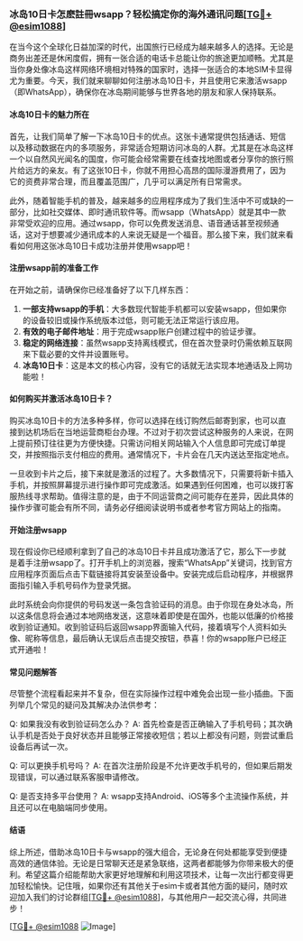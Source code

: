 ### 冰岛10日卡怎麽註冊wsapp？轻松搞定你的海外通讯问题[[TG💪+ @esim1088](https://t.me/s/esim1088)]

在当今这个全球化日益加深的时代，出国旅行已经成为越来越多人的选择。无论是商务出差还是休闲度假，拥有一张合适的电话卡总能让你的旅途更加顺畅。尤其是当你身处像冰岛这样网络环境相对特殊的国家时，选择一张适合的本地SIM卡显得尤为重要。今天，我们就来聊聊如何注册冰岛10日卡，并且使用它来激活wsapp（即WhatsApp），确保你在冰岛期间能够与世界各地的朋友和家人保持联系。

#### 冰岛10日卡的魅力所在

首先，让我们简单了解一下冰岛10日卡的优点。这张卡通常提供包括通话、短信以及移动数据在内的多项服务，非常适合短期访问冰岛的人群。尤其是在冰岛这样一个以自然风光闻名的国度，你可能会经常需要在线查找地图或者分享你的旅行照片给远方的亲友。有了这张10日卡，你就不用担心高昂的国际漫游费用了，因为它的资费非常合理，而且覆盖范围广，几乎可以满足所有日常需求。

此外，随着智能手机的普及，越来越多的应用程序成为了我们生活中不可或缺的一部分，比如社交媒体、即时通讯软件等。而wsapp（WhatsApp）就是其中一款非常受欢迎的应用。通过wsapp，你可以免费发送消息、语音通话甚至视频通话，这对于想要减少通讯成本的人来说无疑是一个福音。那么接下来，我们就来看看如何用这张冰岛10日卡成功注册并使用wsapp吧！

#### 注册wsapp前的准备工作

在开始之前，请确保你已经准备好了以下几样东西：

1. **一部支持wsapp的手机**：大多数现代智能手机都可以安装wsapp，但如果你的设备较旧或操作系统版本过低，则可能无法正常运行该应用。
2. **有效的电子邮件地址**：用于完成wsapp账户创建过程中的验证步骤。
3. **稳定的网络连接**：虽然wsapp支持离线模式，但在首次登录时仍需依赖互联网来下载必要的文件并设置账号。
4. **冰岛10日卡**：这是本文的核心内容，没有它的话就无法实现本地通话及上网功能啦！

#### 如何购买并激活冰岛10日卡？

购买冰岛10日卡的方法多种多样，你可以选择在线订购然后邮寄到家，也可以直接到达机场后在当地运营商柜台办理。不过对于初次尝试这种服务的人来说，在网上提前预订往往更为方便快捷。只需访问相关网站输入个人信息即可完成订单提交，并按照指示支付相应的费用。通常情况下，卡片会在几天内送达至指定地点。

一旦收到卡片之后，接下来就是激活的过程了。大多数情况下，只需要将新卡插入手机，并按照屏幕提示进行操作即可完成激活。如果遇到任何困难，也可以拨打客服热线寻求帮助。值得注意的是，由于不同运营商之间可能存在差异，因此具体的操作步骤可能会有所不同，请务必仔细阅读说明书或者参考官方网站上的指南。

#### 开始注册wsapp

现在假设你已经顺利拿到了自己的冰岛10日卡并且成功激活了它，那么下一步就是着手注册wsapp了。打开手机上的浏览器，搜索“WhatsApp”关键词，找到官方应用程序页面后点击下载链接将其安装至设备中。安装完成后启动程序，并根据界面指引输入手机号码作为登录凭据。

此时系统会向你提供的号码发送一条包含验证码的消息。由于你现在身处冰岛，所以这条信息将会通过本地网络发送，这意味着即使是在国外，也能以低廉的价格接收到验证通知。收到验证码后返回wsapp界面输入代码，接着填写个人资料如头像、昵称等信息，最后确认无误后点击提交按钮，恭喜！你的wsapp账户已经正式开通啦！

#### 常见问题解答

尽管整个流程看起来并不复杂，但在实际操作过程中难免会出现一些小插曲。下面列举几个常见的疑问及其解决办法供参考：

Q: 如果我没有收到验证码怎么办？
A: 首先检查是否正确输入了手机号码；其次确认手机是否处于良好状态并且能够正常接收短信；若以上都没有问题，则尝试重启设备后再试一次。

Q: 可以更换手机号吗？
A: 在首次注册阶段是不允许更改手机号的，但如果后期发现错误，可以通过联系客服申请修改。

Q: 是否支持多平台使用？
A: wsapp支持Android、iOS等多个主流操作系统，并且还可以在电脑端同步使用。

#### 结语

综上所述，借助冰岛10日卡与wsapp的强大组合，无论身在何处都能享受到便捷高效的通信体验。无论是日常聊天还是紧急联络，这两者都能够为你带来极大的便利。希望这篇介绍能帮助大家更好地理解和利用这项技术，让每一次出行都变得更加轻松愉快。记住哦，如果你还有其他关于esim卡或者其他方面的疑问，随时欢迎加入我们的讨论群组[[TG💪+ @esim1088](https://t.me/s/esim1088)]，与其他用户一起交流心得，共同进步！

[[TG💪+ @esim1088](https://t.me/s/esim1088) ![Image](https://i.postimg.cc/4NQfJmqS/Snipaste-2025-05-13-00-14-12.png)]